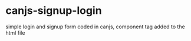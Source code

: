 # canjs-signup-login
simple login and signup form coded in canjs, component tag added to the html file
